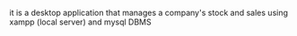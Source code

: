 it is a desktop application that manages a company's stock and sales using xampp (local server) and mysql DBMS
